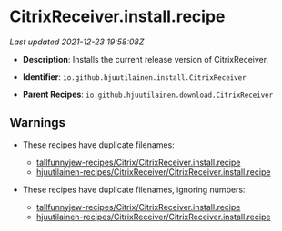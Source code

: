 # CitrixReceiver.install.recipe

_Last updated 2021-12-23 19:58:08Z_

- **Description**: Installs the current release version of CitrixReceiver.

- **Identifier**: `io.github.hjuutilainen.install.CitrixReceiver`

- **Parent Recipes**: `io.github.hjuutilainen.download.CitrixReceiver`

## Warnings

- These recipes have duplicate filenames:
    - [tallfunnyjew-recipes/Citrix/CitrixReceiver.install.recipe](/autopkg-dupe-tracker/tallfunnyjew-recipes/Citrix/CitrixReceiver.install.recipe)
    - [hjuutilainen-recipes/CitrixReceiver/CitrixReceiver.install.recipe](/autopkg-dupe-tracker/hjuutilainen-recipes/CitrixReceiver/CitrixReceiver.install.recipe)

- These recipes have duplicate filenames, ignoring numbers:
    - [tallfunnyjew-recipes/Citrix/CitrixReceiver.install.recipe](/autopkg-dupe-tracker/tallfunnyjew-recipes/Citrix/CitrixReceiver.install.recipe)
    - [hjuutilainen-recipes/CitrixReceiver/CitrixReceiver.install.recipe](/autopkg-dupe-tracker/hjuutilainen-recipes/CitrixReceiver/CitrixReceiver.install.recipe)
